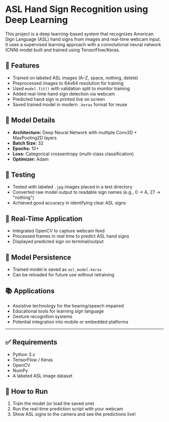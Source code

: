 # ASL Hand Sign Recognition using Deep Learning

This project is a deep learning-based system that recognizes American Sign Language (ASL) hand signs from images and real-time webcam input. It uses a supervised learning approach with a convolutional neural network (CNN) model built and trained using TensorFlow/Keras.

## 📌 Features

- Trained on labeled ASL images (A–Z, space, nothing, delete)
- Preprocessed images to 64x64 resolution for training
- Used `model.fit()` with validation split to monitor training
- Added real-time hand sign detection via webcam
- Predicted hand sign is printed live on screen
- Saved trained model in modern `.keras` format for reuse

## 🧠 Model Details

- **Architecture:** Deep Neural Network with multiple Conv2D + MaxPooling2D layers
- **Batch Size:** 32
- **Epochs:** 10+
- **Loss:** Categorical crossentropy (multi-class classification)
- **Optimizer:** Adam

## 🧪 Testing

- Tested with labeled `.jpg` images placed in a test directory
- Converted raw model output to readable sign names (e.g., 0 → A, 27 → "nothing")
- Achieved good accuracy in identifying clear ASL signs

## 🎥 Real-Time Application

- Integrated OpenCV to capture webcam feed
- Processed frames in real time to predict ASL hand signs
- Displayed predicted sign on terminal/output

## 💾 Model Persistence

- Trained model is saved as `asl_model.keras`
- Can be reloaded for future use without retraining

## 📚 Applications

- Assistive technology for the hearing/speech impaired
- Educational tools for learning sign language
- Gesture recognition systems
- Potential integration into mobile or embedded platforms

---

## ✅ Requirements

- Python 3.x
- TensorFlow / Keras
- OpenCV
- NumPy
- A labeled ASL image dataset

## 🚀 How to Run

1. Train the model (or load the saved one)
2. Run the real-time prediction script with your webcam
3. Show ASL signs to the camera and see the predictions live!

